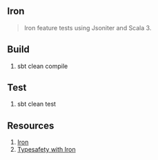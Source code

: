 Iron
----
>Iron feature tests using Jsoniter and Scala 3.

Build
-----
1. sbt clean compile

Test
----
1. sbt clean test

Resources
---------
1. [Iron](https://www.javadoc.io/doc/io.github.iltotore/iron-docs_3/latest/docs/index.html)
2. [Typesafety with Iron](https://blog.michal.pawlik.dev/posts/scala/iron/)